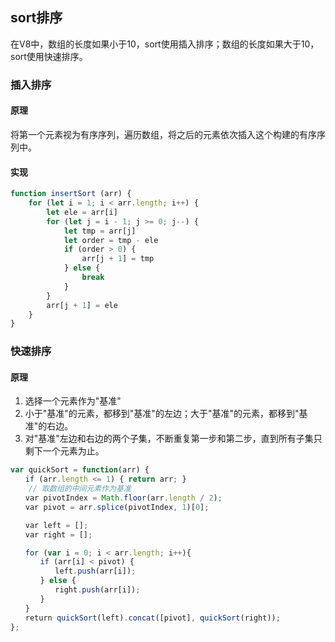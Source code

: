 ## sort排序

在V8中，数组的长度如果小于10，sort使用插入排序；数组的长度如果大于10，sort使用快速排序。



### 插入排序

#### 原理

将第一个元素视为有序序列，遍历数组，将之后的元素依次插入这个构建的有序序列中。

#### 实现

```javascript
function insertSort (arr) {
    for (let i = 1; i < arr.length; i++) {
        let ele = arr[i]
        for (let j = i - 1; j >= 0; j--) {
            let tmp = arr[j]
            let order = tmp - ele
            if (order > 0) {
                arr[j + 1] = tmp
            } else {
                break
            }
        }
        arr[j + 1] = ele
    } 
}
```



### 快速排序

#### 原理

1. 选择一个元素作为"基准"
2. 小于"基准"的元素，都移到"基准"的左边；大于"基准"的元素，都移到"基准"的右边。
3. 对"基准"左边和右边的两个子集，不断重复第一步和第二步，直到所有子集只剩下一个元素为止。

```javascript
var quickSort = function(arr) {
　　if (arr.length <= 1) { return arr; }
    // 取数组的中间元素作为基准
　　var pivotIndex = Math.floor(arr.length / 2);
　　var pivot = arr.splice(pivotIndex, 1)[0];

　　var left = [];
　　var right = [];

　　for (var i = 0; i < arr.length; i++){
　　　　if (arr[i] < pivot) {
　　　　　　left.push(arr[i]);
　　　　} else {
　　　　　　right.push(arr[i]);
　　　　}
　　}
　　return quickSort(left).concat([pivot], quickSort(right));
};
```

